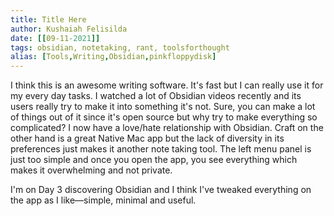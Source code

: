 ```yaml
---
title: Title Here
author: Kushaiah Felisilda
date: [[09-11-2021]]
tags: obsidian, notetaking, rant, toolsforthought
alias: [Tools,Writing,Obsidian,pinkfloppydisk]
---
```


I think this is an awesome writing software. It's fast but I can really use it for my every day tasks. I watched a lot of Obsidian videos recently and its users really try to make it into something it's not. Sure, you can make a lot of things out of it since it's open source but why try to make everything so complicated? I now have a love/hate relationship with Obsidian. Craft on the other hand is a great Native Mac app but the lack of diversity in its preferences just makes it another note taking tool. The left menu panel is just too simple and once you open the app, you see everything which makes it overwhelming and not private.

I'm on Day 3 discovering Obsidian and I think I've tweaked everything on the app as I like—simple, minimal and useful. 